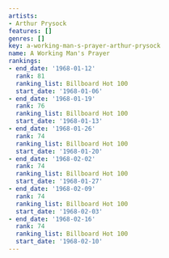 ```yaml
---
artists:
- Arthur Prysock
features: []
genres: []
key: a-working-man-s-prayer-arthur-prysock
name: A Working Man's Prayer
rankings:
- end_date: '1968-01-12'
  rank: 81
  ranking_list: Billboard Hot 100
  start_date: '1968-01-06'
- end_date: '1968-01-19'
  rank: 76
  ranking_list: Billboard Hot 100
  start_date: '1968-01-13'
- end_date: '1968-01-26'
  rank: 74
  ranking_list: Billboard Hot 100
  start_date: '1968-01-20'
- end_date: '1968-02-02'
  rank: 74
  ranking_list: Billboard Hot 100
  start_date: '1968-01-27'
- end_date: '1968-02-09'
  rank: 74
  ranking_list: Billboard Hot 100
  start_date: '1968-02-03'
- end_date: '1968-02-16'
  rank: 74
  ranking_list: Billboard Hot 100
  start_date: '1968-02-10'
---
```


